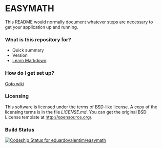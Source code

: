 # EASYMATH #

This README would normally document whatever steps are necessary to get your application up and running.

### What is this repository for? ###

* Quick summary
* Version
* [Learn Markdown](https://bitbucket.org/tutorials/markdowndemo)

### How do I get set up? ###

[Goto wiki](https://github.com/eduardovalentim/easymath/wiki)

### Licensing ###

This software is licensed under the terms of BSD-like license.
A copy of the licensing terms is in the file _LICENSE.md_.
You can get the original BSD License template at http://opensource.org/.

### Build Status ###

[ ![Codeship Status for eduardovalentim/easymath](https://app.codeship.com/projects/991f3cd0-76c8-0134-1c1c-72db67b0714c/status?branch=master)](https://app.codeship.com/projects/179680)
